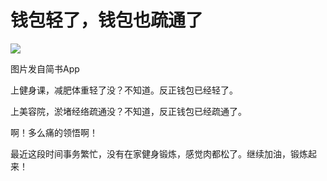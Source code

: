 
# 钱包轻了，钱包也疏通了

![](http://upload-images.jianshu.io/upload_images/3910675-6b538b52b715b217.jpg?imageMogr2/auto-orient/strip%7CimageView2/2/w/1080/q/50)  

图片发自简书App

上健身课，减肥体重轻了没？不知道。反正钱包已经轻了。

上美容院，淤堵经络疏通没？不知道，反正钱包已经疏通了。  

啊！多么痛的领悟啊！

最近这段时间事务繁忙，没有在家健身锻炼，感觉肉都松了。继续加油，锻炼起来！